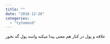 ```yaml
---
title: ""
date: "2018-12-28"
categories: 
  - "tytomood"
---
```


علاقه و پول در کنار هم معنی پیدا میکنه واسه پول گه نخور
